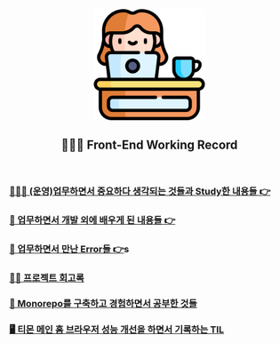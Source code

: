 <div align="center">
  <img width="200px;" src="./images/work-icon.png"/>
</div>
<h2 align="center">👩🏻‍💻 Front-End Working Record</h2>

<br>

### [👩🏻‍💻 (운영)업무하면서 중요하다 생각되는 것들과 Study한 내용들 👉](https://github.com/mireyhgnay/fe-working-record/blob/main/Study/README.md)

### [📝 업무하면서 개발 외에 배우게 된 내용들 👉](https://hyerimiya.notion.site/Work-Story-8442eb0b3ae041309df8d8f3f9285a30?pvs=4)

### [🚨 업무하면서 만난 Error들 👉](https://github.com/mireyhgnay/fe-working-record/blob/main/Error/README.md)s

### [✍🏻 프로젝트 회고록](https://github.com/mireyhgnay/fe-working-record/tree/main/Memoirs)

### [📁 Monorepo를 구축하고 경험하면서 공부한 것들](https://github.com/mireyhgnay/fe-monorepo)

### [🖥️ 티몬 메인 홈 브라우저 성능 개선을 하면서 기록하는 TIL](https://github.com/mireyhgnay/browser-performance-upgrade)
